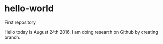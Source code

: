 # hello-world
First repository

Hello today is August 24th 2016. I am doing research on Github by creating branch.
